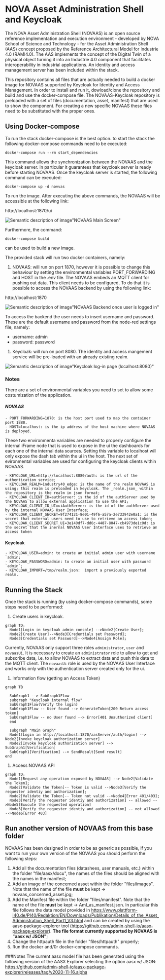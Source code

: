 # NOVA Asset Administration Shell and Keycloak

The NOVA Asset Administration Shell (NOVAAS) is an open source reference implementation and execution environment - developed by NOVA School of Science and Technology - for the Asset Administration Shell (AAS) concept proposed by the Reference Architectural Model for Industrie 4.0 (RAMI4.0). 
The AAS implements the concept of the Digital Twin of a physical object turning it into an Industrie 4.0 component that facilitates interoperability in industrial applications. An identity and access management server has been included within the stack.

This repository contains all files that are actually needed to build a docker image for NOVAAS supported by Keycloak for Identity and Access Management.
In order to install and run it, dowload/clone the repository and build and use the docker-compose file.
The NOVAAS-Keycloak repository is preloaded with a set of files (documentation, asset, manifest) that are used to show the component. For creating a new specific NOVAAS these files need to be substituted with the proper ones.


## Using Docker-compose

To run the stack docker-compose is the best option. to start the stack the following docker-compose commands need to be executed:

`docker-compose run --rm start_dependencies`

This command allows the synchronization between the NOVAAS and the keycloak server. In particular it guarantees that keycloak server is ready before starting NOVAAS. Once the keycloak server is started, the following command can be executed:

`docker-compose up -d novvas`

To run the image. After executing the above commands, the NOVAAS will be accessible at the following link:

http://localhost:1870/ui

![Semantic description of image](/source/images/Screenshot_2020-12-15_at_22.20.37.png)"NOVAAS Main Screen"

Furthermore, the command:

`docker-compose build`

can be used to build a new image. 

The provided stack will run two docker containers, namely:

1. NOVAAS: will run on port 1870, however it is possible to change this behaviour by setting the environmental variables PORT_FORWARDING and HOST in the .env file. The NOVAAS embeds an MQTT client for pushing out data. This client needs to be configured. To do that it is possible to access the NOVAAS backend by using the following link:

http://localhost:1870

![Semantic description of image](/source/images/Screenshot_2020-12-15_at_22.40.31.png)"NOVAAS Backend once user is logged in"

To access the backend the user needs to insert username and password. These are the default username and password from the node-red settings file, namely:

- username: admin
- password: password

1. Keycloak: will run on port 8080. The identity and access mangement service will be pre-loaded with an already existing realm. 

![Semantic description of image](/source/images/Screenshot_2021-03-02.png)"Keycloak log-in page (localhost:8080)"

### Notes
There are a set of environmental variables you need to set to allow some costumization of the application.

##### NOVAAS

    - PORT_FORWARDING=1870: is the host port used to map the container port 1880.  
    - HOST=localhost: is the ip address of the host machine where NOVAAS is deployed.

These two environmenta variables are needed to properly configure the internal iFrame node that is used to expose in the ui the dashboards for each one of the internal data sources. Setting this variable to localhost will only expose the dash tab within the ui in the host. The next set of evironmental variables are used for configuring the keycloak clients within NOVAAS.

    - KEYCLOAK_URL=http://localhost:8080/auth: is the url of the authentication service;
    - KEYCLOAK_REALM=industry40_edge: is the name of the realm NOVAAS is using; this realm is preloaded in keycloak. The _realm.json_ within the repository is the realm in json format;
    - KEYCLOAK_CLIENT_ID=authServer: is the id of the authServer used by the NOVAAS to allow external application to use the API; 
    - KEYCLOAK_CLIENT_ID_UI=uiAuthServer: is the id of the authServer used by the internal NOVAAS User Interface;
    - KEYCLOAK_CLIENT_SECRET=9f274121-8e01-49f6-a57a-2e733942e0a1: is the secret that external users need to use to retrieve an access token;
    - KEYCLOAK_CLIENT_SECRET_UI=3e140df7-dd6c-4487-8047-cb4973de1c0d: is the secret that the inernal NOVAAS User Interface uses to retrieve an access token

#### Keycloak
    - KEYCLOAK_USER=admin: to create an initial admin user with username `admin;
    - KEYCLOAK_PASSWORD=admin: to create an initial user with password `admin`;
    - KEYCLOAK_IMPORT=/tmp/realm.json:  import a previously exported realm.



## Running the Stack

Once the stack is running (by using docker-compose commands), some steps need to be performed:

1. Create users in keycloak.

```mermaid
graph TD;
  Node1[Login in keycloak admin console] -->Node2[Create User];
  Node2[Create User]-->Node3[Credentials set Password];
  Node3[Credentials set Password]-->Node4[Assign Role];
```
Currently, NOVAAS only support three roles `administrator`, `user` and `novaasUi`. It is necessary to create an `administrator` role to allow to get and subscribe data, i.e. to allow NOVAAS to extract data and push this data to the MQTT client. The `novaasUi` role is used by the NOVAAS User Interface and works only with the authentication server created only for the ui.

1. Information flow (getting an Access Token)

```mermaid
graph TB

  SubGraph1 --> SubGraph1Flow
  subgraph "Keycloak internal flow"
  SubGraph1Flow(Verify the login)
  SubGraph1Flow -- User found --> GenerateToken[200 Return access token]
  SubGraph1Flow -- no User found --> Error[401 Unauthorized client]
  end

  subgraph "Main Graph"
  Node1[Login in http://localhost:1870/aasServer/auth/login] --> Node2[Invoke keycloak authorization server]
  Node2[Invoke keycloak authorization server] --> SubGraph1[Verification]
  SubGraph1[Verification] --> SendResult[Send result]
end
```
1. Access NOVAAS API

```mermaid
graph TD;
  Node1[Request any operation exposed by NOVAAS] --> Node2[Validate the Token];
  Node2[Validate the Token]-- Token is valid -->Node3[Verify the requester identiy and authorization];
  Node2[Validate the Token]-- Token not valid -->Node4[Error 401/403];
  Node3[Verify the requester identiy and authorization] -- allowed -->Node5[Exucute the requested operation]
  Node3[Verify the requester identiy and authorization] -- not allowed -->Node6[Error 403]
```

## Run another version of NOVAAS from this base folder

NOVAAS has been designed in order to be as generic as possible, if you want to run your own version of the NOVAAS you should perform the following steps:
1. Add all the documentation files (datashees, user manuals, etc.) within the folder "file/aasx/docu", the names of the files should be aligned with the names in the manifest;
1. Add an image of the concerned asset within the folder "files/images". Note that the name of the file **must** be kept -> novaas_concerned_asset.jpg;
1. Add the Manifest file within the folder "files/manifest". Note that the name of the file **must** be kept -> AmI_as_manifest.json. In particular this file follows the data model provided in https://www.plattform-i40.de/PI40/Redaktion/EN/Downloads/Publikation/Details_of_the_Asset_Administration_Shell_Part1_V3.html and can be created by using the aasx-package-explorer tool (https://github.com/admin-shell-io/aasx-package-explorer). **The file format currently supported by NOVAAS is "aasx w/ JSON"**;
1. Change the httpauth file in the folder "files/httpauth" properly;
1. Run the docker and/0r docker-compose commands. 

###Notes
The current aasx model file has been generated using the following version of the AASX Explorer selecting the option aasx w/ JSON:
https://github.com/admin-shell-io/aasx-package-explorer/releases/tag/v2020-11-16.alpha
